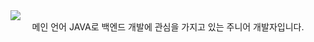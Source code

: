<!-- hearder -->
<img src="https://capsule-render.vercel.app/api?type=waving&color=auto&width=100%&height=200&section=header&text=Welcome&fontSize=90&fontAlignY=30&desc='GEONHO'%20GitHub%20Profile&descAlignY=51&descAlign=59.5&align=center" />

<div align= "center" fontSize= "14px">메인 언어 JAVA로 백엔드 개발에 관심을 가지고 있는 주니어 개발자입니다.</div>
